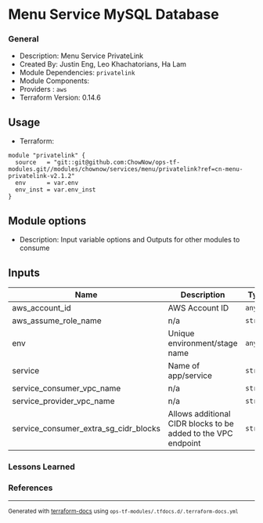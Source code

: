 <!-- BEGIN_TF_DOCS -->
# Menu Service MySQL Database

### General

* Description: Menu Service PrivateLink
* Created By: Justin Eng, Leo Khachatorians, Ha Lam
* Module Dependencies: `privatelink`
* Module Components:
* Providers : `aws`
* Terraform Version: 0.14.6

## Usage

* Terraform:

```hcl
module "privatelink" {
  source   = "git::git@github.com:ChowNow/ops-tf-modules.git//modules/chownow/services/menu/privatelink?ref=cn-menu-privatelink-v2.1.2"
  env      = var.env
  env_inst = var.env_inst
}
```

## Module options

* Description: Input variable options and Outputs for other modules to consume

## Inputs

| Name                                       | Description                                                    | Type | Default                          | Required |
|--------------------------------------------|----------------------------------------------------------------|------|----------------------------------|:--------:|
| aws\_account\_id                           | AWS Account ID                                                 | `any` | n/a                              | yes |
| aws\_assume\_role\_name                    | n/a                                                            | `string` | `"OrganizationAccountAccessRole"` | no |
| env                                        | Unique environment/stage name                                  | `any` | n/a                              | yes |
| service                                    | Name of app/service                                            | `string` | `"menu"`                         | no |
| service\_consumer\_vpc\_name               | n/a                                                            | `string` | `"main-dev"`                     | no |
| service\_provider\_vpc\_name               | n/a                                                            | `string` | `"nc-dev"`                       | no |
| service\_consumer\_extra\_sg\_cidr\_blocks | Allows additional CIDR blocks to be added to the VPC endpoint  | `string` | `[]`                             | no |


### Lessons Learned


### References

---

<sub>Generated with [terraform-docs](https://terraform-docs.io/) using `ops-tf-modules/.tfdocs.d/.terraform-docs.yml`<sub>
<!-- END_TF_DOCS -->
